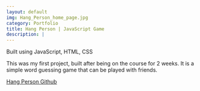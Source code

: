 ```yaml
---
layout: default
img: Hang_Person_home_page.jpg
category: Portfolio
title: Hang Person | JavaScript Game
description: |
---
```

  Built using JavaScript, HTML, CSS
  
  This was my first project, built after being on the course for 2 weeks.  It is a simple word guessing game that can be played with friends.

[Hang Person Github](https://github.com/ma3east/WDI_PROJECT1_THE_GAME)

<!-- This template features the 'Lato' font, part of the [Google Web Font library](http://www.google.com/fonts), as well as [icons from Font Awesome](http://fontawesome.io). -->

<!-- ---
layout: default
img: ipad.png
category: Portfolio
title: Death to the Stock Photo:<br>Special Thanks
description: |
---
  A special thanks to [Death to the Stock Photo](http://join.deathtothestockphoto.com/) for providing the photographs that you see in this template.  Visit their website to become a member! -->
